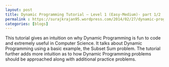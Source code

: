 ```yaml
---
layout: post
title: Dynamic Programming Tutorial – Level 1 (Easy-Medium)- part 1/2
permalink : https://surajkrajan95.wordpress.com/2014/02/27/dynamic-programming-tutorial-level-1-easy-medium-part-12/
categories: [blogs]
---
```


This tutorial gives an intuition on why Dynamic Programming is fun to code and extremely useful in Computer Science. It talks about Dynamic Programming using a basic example, the Subset Sum problem. The tutorial further adds more intuition as to how Dynamic Programming problems should be approached along with additional practice problems.